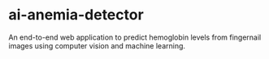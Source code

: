 # ai-anemia-detector
An end-to-end web application to predict hemoglobin levels from fingernail images using computer vision and machine learning.
